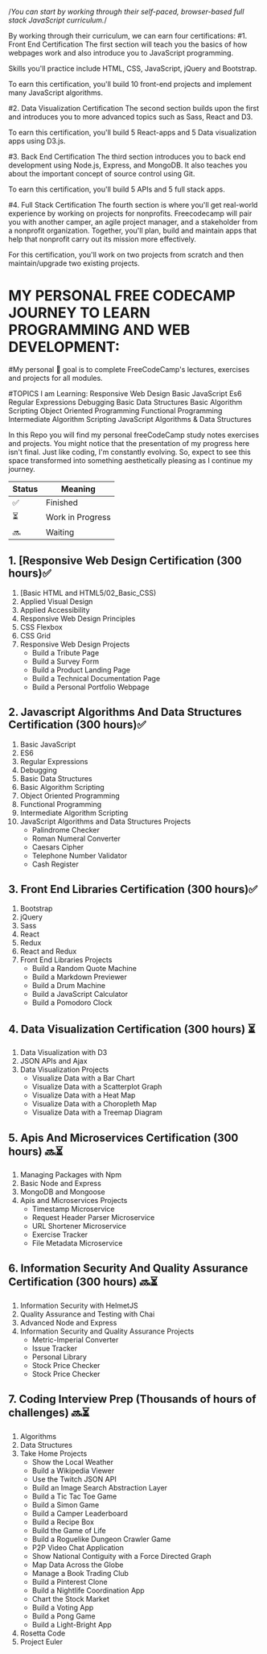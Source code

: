 
/*You can start by working through their self-paced, browser-based full stack JavaScript curriculum.*/

By working through their curriculum, we can earn four certifications:
#1. Front End Certification
The first section will teach you the basics of how webpages work and also introduce you to JavaScript programming.

Skills you'll practice include HTML, CSS, JavaScript, jQuery and Bootstrap.

To earn this certification, you'll build 10 front-end projects and implement many JavaScript algorithms.

#2. Data Visualization Certification
The second section builds upon the first and introduces you to more advanced topics such as Sass, React and D3.

To earn this certification, you'll build 5 React-apps and 5 Data visualization apps using D3.js.

#3. Back End Certification
The third section introduces you to back end development using Node.js, Express, and MongoDB. It also teaches you about the important concept of source control using Git.

To earn this certification, you'll build 5 APIs and 5 full stack apps.

#4. Full Stack Certification
The fourth section is where you'll get real-world experience by working on projects for nonprofits. Freecodecamp will pair you with another camper, an agile project manager, and a stakeholder from a nonprofit organization. Together, you'll plan, build and maintain apps that help that nonprofit carry out its mission more effectively.

For this certification, you'll work on two projects from scratch and then maintain/upgrade two existing projects.

# MY PERSONAL FREE CODECAMP JOURNEY TO LEARN PROGRAMMING AND WEB DEVELOPMENT:

#My personal 🚩 goal is to complete FreeCodeCamp's lectures, exercises
and projects for all modules.

#TOPICS I am Learning:
Responsive Web Design
Basic JavaScript
Es6
Regular Expressions
Debugging
Basic Data Structures
Basic Algorithm Scripting
Object Oriented Programming
Functional Programming
Intermediate Algorithm Scripting
JavaScript Algorithms & Data Structures

In this Repo you will find my personal freeCodeCamp study notes exercises and projects. 
You might notice that the presentation of my progress here isn't final. Just like coding, I'm constantly evolving. 
So, expect to see this space transformed into something aesthetically pleasing as I continue my journey.

| Status | Meaning |
|--|--|
| ✅ | Finished |
| ⏳| Work in Progress |
| 🔜 | Waiting |


## 1. [Responsive Web Design Certification (300 hours)✅
1. [Basic HTML and HTML5/02_Basic_CSS) 
3. Applied Visual Design
4. Applied Accessibility
5. Responsive Web Design Principles
6. CSS Flexbox
7. CSS Grid
8. Responsive Web Design Projects
	- Build a Tribute Page
	- Build a Survey Form
	- Build a Product Landing Page
	- Build a Technical Documentation Page
	- Build a Personal Portfolio Webpage

## 2. Javascript Algorithms And Data Structures Certification (300 hours)✅
1. Basic JavaScript
2. ES6
3. Regular Expressions
4. Debugging
5. Basic Data Structures
6. Basic Algorithm Scripting
7. Object Oriented Programming
8. Functional Programming
9. Intermediate Algorithm Scripting
10. JavaScript Algorithms and Data Structures Projects
	- Palindrome Checker
	- Roman Numeral Converter
	- Caesars Cipher
	- Telephone Number Validator
	- Cash Register

## 3. Front End Libraries Certification (300 hours)✅

1. Bootstrap
2. jQuery
3. Sass
4. React
5. Redux
6. React and Redux
7. Front End Libraries Projects
	- Build a Random Quote Machine
	- Build a Markdown Previewer
	- Build a Drum Machine
	- Build a JavaScript Calculator
	- Build a Pomodoro Clock

## 4. Data Visualization Certification (300 hours) ⏳

1. Data Visualization with D3
2. JSON APIs and Ajax
3. Data Visualization Projects
	- Visualize Data with a Bar Chart
	- Visualize Data with a Scatterplot Graph
	- Visualize Data with a Heat Map
	- Visualize Data with a Choropleth Map
	- Visualize Data with a Treemap Diagram

## 5. Apis And Microservices Certification (300 hours) 🔜⏳

1. Managing Packages with Npm
2. Basic Node and Express
3. MongoDB and Mongoose
4. Apis and Microservices Projects
	- Timestamp Microservice
	- Request Header Parser Microservice
	- URL Shortener Microservice
	- Exercise Tracker
	- File Metadata Microservice

## 6. Information Security And Quality Assurance Certification (300 hours) 🔜⏳

1. Information Security with HelmetJS
2. Quality Assurance and Testing with Chai
3. Advanced Node and Express
4. Information Security and Quality Assurance Projects
	- Metric-Imperial Converter
	- Issue Tracker
	- Personal Library
	- Stock Price Checker
	- Stock Price Checker

## 7. Coding Interview Prep (Thousands of hours of challenges) 🔜⏳

1. Algorithms
2. Data Structures
3. Take Home Projects
	- Show the Local Weather
	- Build a Wikipedia Viewer
	- Use the Twitch JSON API
	- Build an Image Search Abstraction Layer
	- Build a Tic Tac Toe Game
	- Build a Simon Game
	- Build a Camper Leaderboard
	- Build a Recipe Box
	- Build the Game of Life
	- Build a Roguelike Dungeon Crawler Game
	- P2P Video Chat Application
	- Show National Contiguity with a Force Directed Graph
	- Map Data Across the Globe
	- Manage a Book Trading Club
	- Build a Pinterest Clone
	- Build a Nightlife Coordination App
	- Chart the Stock Market
	- Build a Voting App
	- Build a Pong Game
	- Build a Light-Bright App
4. Rosetta Code
5. Project Euler
